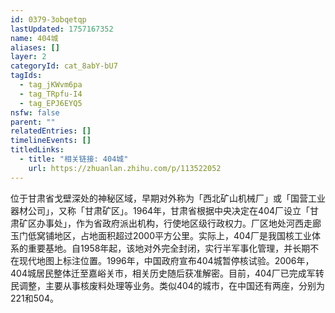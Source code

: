 ```yaml
---
id: 0379-3obqetqp
lastUpdated: 1757167352
name: 404城
aliases: []
layer: 2
categoryId: cat_8abY-bU7
tagIds:
  - tag_jKWvm6pa
  - tag_TRpfu-I4
  - tag_EPJ6EYQ5
nsfw: false
parent: ""
relatedEntries: []
timelineEvents: []
titledLinks:
  - title: "相关链接: 404城"
    url: https://zhuanlan.zhihu.com/p/113522052
---
```


位于甘肃省戈壁深处的神秘区域，早期对外称为「西北矿山机械厂」或「国营工业器材公司」，又称「甘肃矿区」。1964年，甘肃省根据中央决定在404厂设立「甘肃矿区办事处」，作为省政府派出机构，行使地区级行政权力。厂区地处河西走廊玉门低窝铺地区，占地面积超过2000平方公里。实际上，404厂是我国核工业体系的重要基地。自1958年起，该地对外完全封闭，实行半军事化管理，并长期不在现代地图上标注位置。1996年，中国政府宣布404城暂停核试验。2006年，404城居民整体迁至嘉峪关市，相关历史随后获准解密。目前，404厂已完成军转民调整，主要从事核废料处理等业务。类似404的城市，在中国还有两座，分别为221和504。